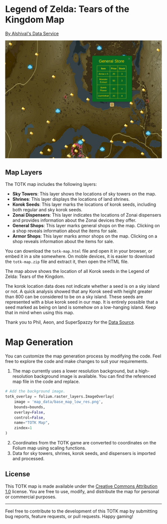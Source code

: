 # Legend of Zelda: Tears of the Kingdom Map
[By Alshival's Data Service](https://www.alshival.com/reports/legend-of-zelda-tears-of-the-kingdom/korok-seeds)

![TOTK Map](store_sample.png)

## Map Layers

The TOTK map includes the following layers:

- **Sky Towers**: This layer shows the locations of sky towers on the map.
- **Shrines**: This layer displays the locations of land shrines.
- **Korok Seeds**: This layer marks the locations of korok seeds, including both regular and sky korok seeds.
- **Zonai Dispensers**: This layer indicates the locations of Zonai dispensers and provides information about the Zonai devices they offer.
- **General Shops**: This layer marks general shops on the map. Clicking on a shop reveals information about the items for sale.
- **Armor Shops**: This layer marks armor shops on the map. Clicking on a shop reveals information about the items for sale.
  
You can download the `totk-map.html` file and open it in your browser, or embed it in a site somewhere. On moble devices, it is easier to download the `totk-map.zip` file and extract it, then open the HTML file.

The map above shows the location of all Korok seeds in the Legend of Zelda: Tears of the Kingdom. 

The korok location data does not indicate whether a seed is on a sky island or not. A quick analysis showed that any Korok seed with height greater than 800 can be considered to be on a sky island. These seeds are represented with a blue korok seed in our map. It is entirely possible that a seed marked as being on land is somehow on a low-hanging island. Keep that in mind when using this map.

Thank you to Phil, Aeon, and SuperSpazzy for the [Data Source](https://docs.google.com/spreadsheets/d/1fBvQ17WHP3ASgtO8ode_rf1g4DfEHErMrHwwLppNTJM/edit?usp=sharing).

# Map Generation

You can customize the map generation process by modifying the code.
Feel free to explore the code and make changes to suit your requirements.


1. The map currently uses a lower resolution background, but a high-resolution background image is available. You can find the referenced map file in the code and replace.

```python
# Add the background image.
totk_overlay = folium.raster_layers.ImageOverlay(
    image = 'map_data/base_map_low_res.png',
    bounds=bounds,
    overlay=False,
    control=False,
    name="TOTK Map",
    zindex=1
)
```

2. Coordinates from the TOTK game are converted to coordinates on the Folium map using scaling functions.
3. Data for sky towers, shrines, korok seeds, and dispensers is imported and processed.

## License

This TOTK map is made available under the [Creative Commons Attribution 1.0](https://creativecommons.org/publicdomain/zero/1.0/) license. You are free to use, modify, and distribute the map for personal or commercial purposes.

---

Feel free to contribute to the development of this TOTK map by submitting bug reports, feature requests, or pull requests. Happy gaming!
